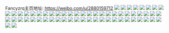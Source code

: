 Fancyzrq主页地址: https://weibo.com/u/2880159712 
![](https://wx4.sinaimg.cn/mw2000/ababbfe0ly1h96y3wk6xoj22c0340u0x.jpg) 
![](https://wx4.sinaimg.cn/mw2000/ababbfe0ly1h96y410hzij21zk1hob29.jpg) 
![](https://wx4.sinaimg.cn/mw2000/ababbfe0ly1h91ztw82sfj20wq078mzf.jpg) 
![](https://wx4.sinaimg.cn/mw2000/ababbfe0ly1h91ztvyr47j20wr1z04c0.jpg) 
![](https://wx4.sinaimg.cn/mw2000/ababbfe0ly1h8my91g66zj21t20u0jxs.jpg) 
![](https://wx4.sinaimg.cn/mw2000/ababbfe0ly1h8htexvj4kj22c0340kjl.jpg) 
![](https://wx4.sinaimg.cn/mw2000/ababbfe0ly1h89d4mn6f1j20u0140110.jpg) 
![](https://wx4.sinaimg.cn/mw2000/ababbfe0ly1h817l27uwuj21zk1hokjl.jpg) 
![](https://wx4.sinaimg.cn/mw2000/ababbfe0ly1h817l56dxsj21ho1zke81.jpg) 
![](https://wx4.sinaimg.cn/mw2000/ababbfe0ly1h78p4vbtg8j20u0140tf5.jpg) 
![](https://wx4.sinaimg.cn/mw2000/ababbfe0ly1h78p4upvq2j21400u0guf.jpg) 
![](https://wx4.sinaimg.cn/mw2000/ababbfe0ly1h78p4whixaj20u014040v.jpg) 
![](https://wx4.sinaimg.cn/mw2000/ababbfe0ly1h78p4x18sdj20u0140jx5.jpg) 
![](https://wx4.sinaimg.cn/mw2000/ababbfe0ly1h76a9jjc1tj21400u0goy.jpg) 
![](https://wx4.sinaimg.cn/mw2000/ababbfe0ly1h76a9k3mcgj20u0140jzn.jpg) 
![](https://wx4.sinaimg.cn/mw2000/ababbfe0ly1h71blfk0dyj21ho1zk1g8.jpg) 
![](https://wx4.sinaimg.cn/mw2000/ababbfe0ly1h71bldc8skj22c0340kjn.jpg) 
![](https://wx4.sinaimg.cn/mw2000/ababbfe0ly1h71blh58roj22c0340e82.jpg) 
![](https://wx4.sinaimg.cn/mw2000/ababbfe0ly1h6nfskpoqgj20u01404cb.jpg) 
![](https://wx4.sinaimg.cn/mw2000/ababbfe0ly1h6nfslj2iyj21400u0tdi.jpg) 
![](https://wx4.sinaimg.cn/mw2000/ababbfe0ly1h6mosmbu5pj20u012cacu.jpg) 
![](https://wx4.sinaimg.cn/mw2000/ababbfe0ly1h6mosn1z8yj20u012qagr.jpg) 
![](https://wx4.sinaimg.cn/mw2000/ababbfe0ly1h6moslqwjkj20u0139agf.jpg) 
![](https://wx4.sinaimg.cn/mw2000/ababbfe0ly1h6mosnpj4ij21400u0doa.jpg) 
![](https://wx4.sinaimg.cn/mw2000/ababbfe0ly1h5w1bi2s5xj21hc0u0n5o.jpg) 
![](https://wx4.sinaimg.cn/mw2000/ababbfe0ly1h5gj9qzeruj20u01407b6.jpg) 
![](https://wx4.sinaimg.cn/mw2000/ababbfe0ly1h5gj9rgndfj20u0140afr.jpg) 
![](https://wx4.sinaimg.cn/mw2000/ababbfe0ly1h5awoy87cwj22c0340u0z.jpg) 
![](https://wx4.sinaimg.cn/mw2000/ababbfe0ly1h5awor1t4yj23402c0npf.jpg) 
![](https://wx4.sinaimg.cn/mw2000/ababbfe0ly1h5awp22f2ij22c0340kjn.jpg) 
![](https://wx4.sinaimg.cn/mw2000/ababbfe0ly1h5awp4ln7ij22c02c0hdu.jpg) 
![](https://wx4.sinaimg.cn/mw2000/ababbfe0ly1h5561c2fnfj21410u0k5j.jpg) 
![](https://wx4.sinaimg.cn/mw2000/ababbfe0ly1h4v0vd5bttj21400u0dnp.jpg) 
![](https://wx4.sinaimg.cn/mw2000/ababbfe0ly1h4q5yob78yj22802yokjn.jpg) 
![](https://wx4.sinaimg.cn/mw2000/ababbfe0ly1h4fotc2b0xj20u0140afi.jpg) 
![](https://wx4.sinaimg.cn/mw2000/ababbfe0ly1h4fotcjtewj21400u0aip.jpg) 
![](https://wx4.sinaimg.cn/mw2000/ababbfe0ly1h492ri6jtrj20u014046z.jpg) 
![](https://wx4.sinaimg.cn/mw2000/ababbfe0ly1h492riziomj20u014013v.jpg) 
![](https://wx4.sinaimg.cn/mw2000/ababbfe0ly1h492rjmfajj20u0140jym.jpg) 
![](https://wx4.sinaimg.cn/mw2000/ababbfe0ly1h3r0dnutmjj21400u045t.jpg) 
![](https://wx4.sinaimg.cn/mw2000/ababbfe0ly1h43x6e97pej210o0u0jzn.jpg) 
![](https://wx4.sinaimg.cn/mw2000/ababbfe0ly1h3r0e3ll2xj20u0140n3h.jpg) 
![](https://wx4.sinaimg.cn/mw2000/ababbfe0ly1h4wp60fha8j20u0140qab.jpg) 
![](https://wx4.sinaimg.cn/mw2000/ababbfe0ly1h3kqo44eh3j22io1w04qq.jpg) 
![](https://wx4.sinaimg.cn/mw2000/ababbfe0ly1h3kqo6l34oj22io1w04qq.jpg) 
![](https://wx4.sinaimg.cn/mw2000/ababbfe0ly1h3kqo1o6a8j21w02iob2a.jpg) 
![](https://wx4.sinaimg.cn/mw2000/ababbfe0ly1h3kqo8cgbwj23402c07wi.jpg) 
![](https://wx4.sinaimg.cn/mw2000/ababbfe0ly1h3glg78w0rj20ku0kbtdk.jpg) 
![](https://wx4.sinaimg.cn/mw2000/ababbfe0ly1h2u8v9oz7wj22c02c0u0y.jpg) 
![](https://wx4.sinaimg.cn/mw2000/ababbfe0ly1h2u8vb69kkj21w02j61ky.jpg) 
![](https://wx4.sinaimg.cn/mw2000/ababbfe0ly1h2kv1414l6j22io1w0npe.jpg) 
![](https://wx4.sinaimg.cn/mw2000/ababbfe0ly1h2kv12fd5mj21w02j2u0y.jpg) 
![](https://wx4.sinaimg.cn/mw2000/ababbfe0ly1h2kv158v39j22c02c0x6p.jpg) 
![](https://wx4.sinaimg.cn/mw2000/ababbfe0ly1h27pd08ju0j20u0140dn2.jpg) 
![](https://wx4.sinaimg.cn/mw2000/ababbfe0ly1h21wci50jpj20wi0ns43k.jpg) 
![](https://wx4.sinaimg.cn/mw2000/ababbfe0ly1h21wchkvzbj20u0140k0z.jpg) 
![](https://wx4.sinaimg.cn/mw2000/ababbfe0ly1h1u2mtawnlj21w02iohdu.jpg) 
![](https://wx4.sinaimg.cn/mw2000/ababbfe0ly1h1u2mrwetaj20u00u046f.jpg) 
![](https://wx4.sinaimg.cn/mw2000/ababbfe0ly1h1u2mw2h3ij22c02c04qr.jpg) 
![](https://wx4.sinaimg.cn/mw2000/ababbfe0ly1h1u2my6y2cj22c02c07wi.jpg) 
